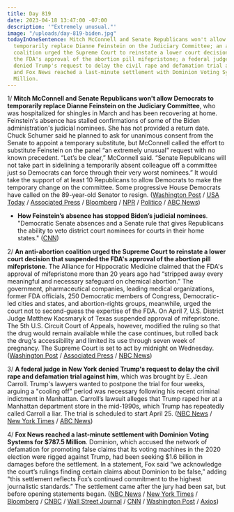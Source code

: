 ```yaml
---
title: Day 819
date: 2023-04-18 13:47:00 -07:00
description: '"Extremely unusual."'
image: "/uploads/day-819-biden.jpg"
todayInOneSentence: Mitch McConnell and Senate Republicans won't allow Democrats to
  temporarily replace Dianne Feinstein on the Judiciary Committee; an anti-abortion
  coalition urged the Supreme Court to reinstate a lower court decision that suspended
  the FDA's approval of the abortion pill mifepristone; a federal judge in New York
  denied Trump's request to delay the civil rape and defamation trial against him;
  and Fox News reached a last-minute settlement with Dominion Voting Systems for $787.5
  Million.
---
```


1/ **Mitch McConnell and Senate Republicans won't allow Democrats to temporarily replace Dianne Feinstein on the Judiciary Committee**, who was hospitalized for shingles in March and has been recovering at home. Feinstein's absence has stalled confirmations of some of the Biden administration's judicial nominees. She has not provided a return date. Chuck Schumer said he planned to ask for unanimous consent from the Senate to appoint a temporary substitute, but McConnell called the effort to substitute Feinstein on the panel “an extremely unusual” request with no known precedent. “Let’s be clear,” McConnell said. “Senate Republicans will not take part in sidelining a temporarily absent colleague off a committee just so Democrats can force through their very worst nominees.” It would take the support of at least 10 Republicans to allow Democrats to make the temporary change on the committee. Some progressive House Democrats have called on the 89-year-old Senator to resign. ([Washington Post](https://www.washingtonpost.com/politics/2023/04/18/mcconnell-feinstein-replace-judiciary-committee/) / [USA Today](https://www.usatoday.com/story/news/politics/2023/04/18/mcconnell-will-not-temporarily-replace-feinstein/11688020002/) / [Associated Press](https://apnews.com/article/feinstein-mcconnell-judiciary-temporary-replacement-66d8a1614e962ccfb7c9252c0ccf2a96) / [Bloomberg](https://www.bloomberg.com/news/articles/2023-04-18/mitch-mcconnell-opposes-replacing-ailing-dianne-feinstein-on-senate-judiciary?sref=MIBMEEoj) / [NPR](https://www.npr.org/2023/04/18/1170624504/mcconnell-says-republicans-will-block-effort-to-replace-feinstein-on-judiciary-p) / [Politico](https://www.politico.com/news/2023/04/17/dianne-feinstein-judiciary-committee-00092360) / [ABC News](https://abcnews.go.com/Politics/mcconnell-makes-clear-gop-support-replacing-feinstein-judiciary/story?id=98664547))

* **How Feinstein’s absence has stopped Biden’s judicial nominees**. "Democratic Senate absences and a Senate rule that gives Republicans the ability to veto district court nominees for courts in their home states." ([CNN](https://www.cnn.com/2023/04/10/politics/biden-judges-senate-blue-slips-absences/index.html))

2/ **An anti-abortion coalition urged the Supreme Court to reinstate a lower court decision that suspended the FDA's approval of the abortion pill mifepristone**. The Alliance for Hippocratic Medicine claimed that the FDA's approval of mifepristone more than 20 years ago had “stripped away every meaningful and necessary safeguard on chemical abortion.” The government, pharmaceutical companies, leading medical organizations, former FDA officials, 250 Democratic members of Congress, Democratic-led cities and states, and abortion-rights groups, meanwhile, urged the court not to second-guess the expertise of the FDA. On April 7, U.S. District Judge Matthew Kacsmaryk of Texas suspended approval of mifepristone. The 5th U.S. Circuit Court of Appeals, however, modified the ruling so that the drug would remain available while the case continues, but rolled back the drug's accessibility and limited its use through seven week of pregnancy. The Supreme Court is set to act by midnight on Wednesday. ([Washington Post](https://www.washingtonpost.com/politics/2023/04/18/supreme-court-abortion-pill-mifepristone/) / [Associated Press](https://apnews.com/article/supreme-court-mifepristone-abortion-drug-3855bb5d5c791e4c0465958bae94519e) / [NBC News](https://www.nbcnews.com/politics/supreme-court/anti-abortion-coalition-asks-supreme-court-restrict-mifepristone-rcna80090))

3/ **A federal judge in New York denied Trump's request to delay the civil rape and defamation trial against him**, which was brought by E. Jean Carroll. Trump's lawyers wanted to postpone the trial for four weeks, arguing a "cooling off" period was necessary following his recent criminal indictment in Manhattan. Carroll’s lawsuit alleges that Trump raped her at a Manhattan department store in the mid-1990s, which Trump has repeatedly called Carroll a liar. The trial is scheduled to start April 25. ([NBC News](https://www.nbcnews.com/politics/donald-trump/judge-denies-trumps-bid-delay-civil-rape-trial-rcna80014) / [New York Times](https://www.nytimes.com/2023/04/17/nyregion/trump-rape-trial-e-jean-carroll.html) / [ABC News](https://abcnews.go.com/US/judge-denies-trumps-request-delay-jean-carroll-defamation/story?id=98635729))

4/ **Fox News reached a last-minute settlement with Dominion Voting Systems for $787.5 Million**. Dominion, which accused the network of defamation for promoting false claims that its voting machines in the 2020 election were rigged against Trump, had been seeking $1.6 billion in damages before the settlement. In a statement, Fox said “we acknowledge the court’s rulings finding certain claims about Dominion to be false,” adding "this settlement reflects Fox’s continued commitment to the highest journalistic standards.” The settlement came after the jury had been sat, but before opening statements began. ([NBC News](https://www.nbcnews.com/media/fox-news-settles-dominion-defamation-lawsuit-rcna80285) / [New York Times](https://www.nytimes.com/live/2023/04/18/business/fox-news-dominion-trial) / [Bloomberg](https://www.bloomberg.com/news/articles/2023-04-18/fox-agrees-to-settle-dominion-lawsuit-over-election-fraud-claims?sref=MIBMEEoj) / [CNBC](https://www.cnbc.com/2023/04/18/fox-news-and-dominion-settle-election-defamation-lawsuit-judge-says.html) / [Wall Street Journal](https://www.wsj.com/articles/fox-news-dominion-defamation-trial-set-to-begin-d5c7293a?mod=hp_lead_pos4) / [CNN](https://www.cnn.com/business/live-news/fox-news-dominion-trial-04-18-23/index.html) / [Washington Post](https://www.washingtonpost.com/media/2023/04/18/dominion-fox-trial/) / [Axios](https://www.axios.com/2023/04/18/fox-news-settles-dominion-lawsuit))

